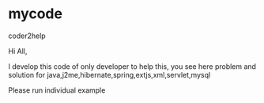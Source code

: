 # mycode
coder2help

Hi All,

I develop this code of only developer to help this, you see here problem and solution for java,j2me,hibernate,spring,extjs,xml,servlet,mysql


Please run individual example
